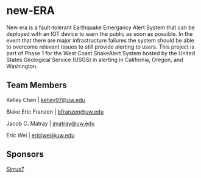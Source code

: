 # new-ERA

New era is a fault-tolerant Earthquake Emergancy Alert System that can be deployed with an IOT device to warn the public as soon as possible.
In the event that there are major infrastructure failures the system should be able to overcome relevant issues to still provide alerting to users.
This project is part of Phase 1 for the West Coast ShakeAlert System hosted by the United States Geological Service (USGS) in alerting in California, Oregon, and Washington. 

## Team Members

Kelley Chen | kelley97@uw.edu

Blake Eric Franzen | bfranzen@uw.edu

Jacob C. Matray | jmatray@uw.edu

Eric Wei | ericjwei@uw.edu

## Sponsors

[Sirrus7](https://www.sirrus7.com/)


